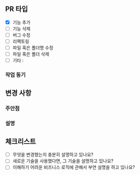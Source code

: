 ## PR 타입
- [x] 기능 추가
- [ ] 기능 삭제
- [ ] 버그 수정
- [ ] 리팩토링 <!--(no functional changes, no api changes)-->
- [ ] 파일 혹은 폴더명 수정
- [ ] 파일 혹은 폴더 삭제
- [ ] 기타 : 

### 작업 동기
<!--
  (Optional)
  작업을 왜 하게 되었는지 서술 (ex : 일관성을 위한 리팩토링)
-->

## 변경 사항
<!-- 
  변경 사항 및 관련 이슈에 대해 간단하게 작성
  어떻게보다 무엇을 왜 수정했는지 설명
  (ex : 로그인 시, 카카오 소셜 로그인 기능 추가)
-->

### 주안점
<!--
  (Optional)
  리뷰 시에 유심히 봐주었으면 하는 부분 설명
-->

### 설명
<!--
  (Optional)
  세부 설명이 필요한 경우 기재
-->


## 체크리스트
- [ ] 무엇을 변경했는지 충분히 설명하고 있나요?
- [ ] 새로운 기술을 사용했다면, 그 기술을 설명하고 있나요?
- [ ] 이해하기 어려운 비즈니스 로직에 관해서 부연 설명을 하고 있나요?
